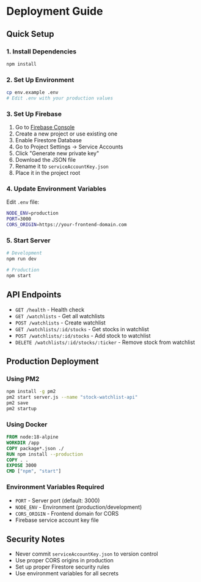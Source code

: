 # Deployment Guide

## Quick Setup

### 1. Install Dependencies
```bash
npm install
```

### 2. Set Up Environment
```bash
cp env.example .env
# Edit .env with your production values
```

### 3. Set Up Firebase
1. Go to [Firebase Console](https://console.firebase.google.com)
2. Create a new project or use existing one
3. Enable Firestore Database
4. Go to Project Settings → Service Accounts
5. Click "Generate new private key"
6. Download the JSON file
7. Rename it to `serviceAccountKey.json`
8. Place it in the project root

### 4. Update Environment Variables
Edit `.env` file:
```bash
NODE_ENV=production
PORT=3000
CORS_ORIGIN=https://your-frontend-domain.com
```

### 5. Start Server
```bash
# Development
npm run dev

# Production
npm start
```

## API Endpoints

- `GET /health` - Health check
- `GET /watchlists` - Get all watchlists
- `POST /watchlists` - Create watchlist
- `GET /watchlists/:id/stocks` - Get stocks in watchlist
- `POST /watchlists/:id/stocks` - Add stock to watchlist
- `DELETE /watchlists/:id/stocks/:ticker` - Remove stock from watchlist

## Production Deployment

### Using PM2
```bash
npm install -g pm2
pm2 start server.js --name "stock-watchlist-api"
pm2 save
pm2 startup
```

### Using Docker
```dockerfile
FROM node:18-alpine
WORKDIR /app
COPY package*.json ./
RUN npm install --production
COPY . .
EXPOSE 3000
CMD ["npm", "start"]
```

### Environment Variables Required
- `PORT` - Server port (default: 3000)
- `NODE_ENV` - Environment (production/development)
- `CORS_ORIGIN` - Frontend domain for CORS
- Firebase service account key file

## Security Notes
- Never commit `serviceAccountKey.json` to version control
- Use proper CORS origins in production
- Set up proper Firestore security rules
- Use environment variables for all secrets
